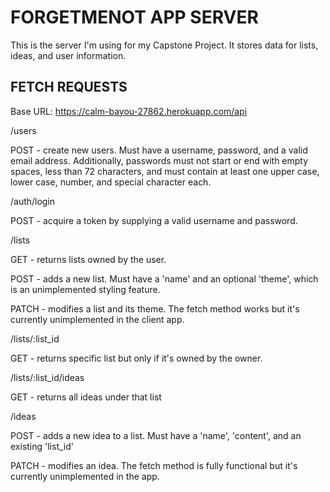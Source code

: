 # FORGETMENOT APP SERVER

This is the server I'm using for my Capstone Project. It stores data for lists, ideas, and user information. 

## FETCH REQUESTS



Base URL: https://calm-bayou-27862.herokuapp.com/api

/users

POST - create new users. Must have a username, password, and a valid email address. Additionally, passwords must not start or end with empty spaces, less than 72 characters, and must contain at least one upper case, lower case, number, and special character each.

/auth/login

POST - acquire a token by supplying a valid username and password. 

/lists

GET - returns lists owned by the user. 

POST - adds a new list. Must have a 'name' and an optional 'theme', which is an unimplemented styling feature. 

PATCH - modifies a list and its theme. The fetch method works but it's currently unimplemented in the client app. 

/lists/:list_id

GET - returns specific list but only if it's owned by the owner. 

/lists/:list_id/ideas

GET - returns all ideas under that list

/ideas

POST - adds a new idea to a list. Must have a 'name', 'content', and an existing 'list_id'

PATCH - modifies an idea. The fetch method is fully functional but it's currently unimplemented in the app.
